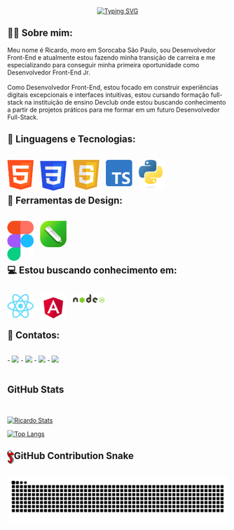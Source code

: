 <div align="center">
  <a href="https://git.io/typing-svg">
    <img src="https://readme-typing-svg.demolab.com?font=Fira+Code&weight=500&size=28&pause=1000&color=4682b4&center=true&vCenter=true&random=false&width=524&lines=Hello+World,+eu+sou+o+Ricardo!+" alt="Typing SVG">
  </a>
</div>

## 👨‍💻 Sobre mim:
Meu nome é Ricardo, moro em Sorocaba São Paulo, sou Desenvolvedor Front-End e atualmente estou fazendo minha transição de carreira e me especializando para conseguir minha primeira oportunidade como Desenvolvedor Front-End Jr.<br>
<br>
Como Desenvolvedor Front-End, estou focado em construir experiências digitais excepcionais e interfaces intuitivas, estou cursando formação full-stack na instituição de ensino Devclub onde estou buscando conhecimento a partir de projetos práticos para me formar em um futuro Desenvolvedor Full-Stack.
<br>

## 🤖 Linguagens e Tecnologias:
<br>
<div>
  <img align="left" src="./img/logo-html.png" alt="html-logo" width="60px" style="padding-right: 15px;"/>
  <img align="left" src="./img/logo-css3.png" alt="css-logo" width="60px" style="padding-right: 15px;"/>
  <img align="left" src="./img/logo-javascript.png" alt="javascript-logo" width="60px" style="padding-right: 15px;"/>
  <img align="left" src="./img/logo-typescript.png" alt="typescript-logo" width="60px" style="padding-right: 15px;"/>
  <img align="left" src="./img/logo-python.png" alt="python-logo" width="60px"/>    
</div>
<br>
<br>

<br>

## 🎨 Ferramentas de Design:
<br>
<div>
    <img align="left" src="./img/logo-figma.png" alt="figma-logo" width="60px" style="padding-right: 15px;"/>
    <img align="left" src="./img/logo-coreldraw.png" alt="coreldraw-logo" width="60px"/>
</div>
<br>
<br>

<br>
<br>

## 💻 Estou buscando conhecimento em:
<br>
<div>
    <img align="left" src="./img/logo-react.png" alt="react-logo" width="60px" style="padding-right: 15px;"/>
    <img align="left" src="./img/logo-angular.png" alt="angular-logo" width="60px" style="padding-right: 15px;"/>
    <img align="left" src="./img/logo-nodejs.png" alt="nodejs-logo" width="75px" />
</div>
<br>
<br>

<br>

## 📱 Contatos:
<br>
  - <a href="mailto:riraphaelusa@gmail.com"><img src="https://img.shields.io/badge/Gmail-D14836?style=for-the-badge&logo=gmail&logoColor=white"/></a>
  - <a href="https://www.facebook.com/ricardo.raphael.75?locale=pt_BR"><img src="https://img.shields.io/badge/Facebook-1877F2?style=for-the-badge&logo=facebook&logoColor=white"/></a>
  - <a href="https://www.instagram.com/ricardoapraphael/"><img src="https://img.shields.io/badge/Instagram-E4405F?style=for-the-badge&logo=instagram&logoColor=white"/></a>
  - <a href="https://www.linkedin.com/in/ricardo-raphael-4771b428b/"><img src="https://img.shields.io/badge/LinkedIn-0077B5?style=for-the-badge&logo=linkedin&logoColor=white"/></a>
<br>
<br> 

##  GitHub Stats
<br>

[![Ricardo Stats](https://github-readme-stats.vercel.app/api?username=ricardoraphaeltech)](https://github.com/anuraghazra/github-readme-stats)

[![Top Langs](https://github-readme-stats.vercel.app/api/top-langs/?username=ricardoraphaeltech)](https://github.com/anuraghazra/github-readme-stats)
<br>

<h2><img align="left" src="./img/snake-pixel.png" alt="logo-snake" width="15px" />GitHub Contribution Snake</h2>
<br>
<picture>
  <source media="(prefers-color-scheme: dark)" srcset="https://raw.githubusercontent.com/ricardoraphaeltech/ricardoraphaeltech/output/github-contribution-grid-snake-dark.svg">
  <source media="(prefers-color-scheme: light)" srcset="https://raw.githubusercontent.com/ricardoraphaeltech/ricardoraphaeltech/output/github-contribution-grid-snake.svg">
  <img alt="github contribution grid snake animation" src="https://raw.githubusercontent.com/ricardoraphaeltech/ricardoraphaeltech/output/github-contribution-grid-snake.svg">
</picture>
